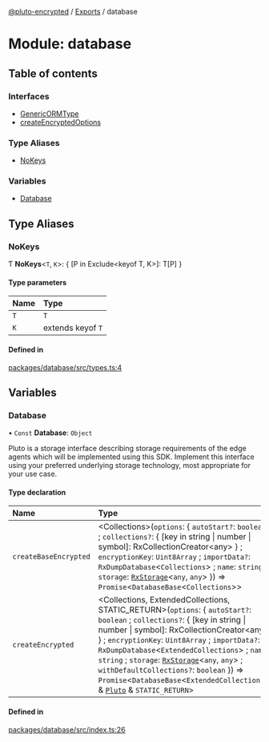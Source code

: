 [@pluto-encrypted](../README.md) / [Exports](../modules.md) / database

# Module: database

## Table of contents

### Interfaces

- [GenericORMType](../interfaces/database.GenericORMType.md)
- [createEncryptedOptions](../interfaces/database.createEncryptedOptions.md)

### Type Aliases

- [NoKeys](database.md#nokeys)

### Variables

- [Database](database.md#database)

## Type Aliases

### NoKeys

Ƭ **NoKeys**\<`T`, `K`\>: \{ [P in Exclude\<keyof T, K\>]: T[P] }

#### Type parameters

| Name | Type |
| :------ | :------ |
| `T` | `T` |
| `K` | extends keyof `T` |

#### Defined in

[packages/database/src/types.ts:4](https://github.com/atala-community-projects/pluto-encrypted/blob/879549ef/packages/database/src/types.ts#L4)

## Variables

### Database

• `Const` **Database**: `Object`

Pluto is a storage interface describing storage requirements of the edge agents
which will be implemented using this SDK. Implement this interface using your
preferred underlying storage technology, most appropriate for your use case.

#### Type declaration

| Name | Type |
| :------ | :------ |
| `createBaseEncrypted` | \<Collections\>(`options`: \{ `autoStart?`: `boolean` ; `collections?`: \{ [key in string \| number \| symbol]: RxCollectionCreator\<any\> } ; `encryptionKey`: `Uint8Array` ; `importData?`: `RxDumpDatabase`\<`Collections`\> ; `name`: `string` ; `storage`: [`RxStorage`](../interfaces/encryption.RxStorage.md)\<`any`, `any`\>  }) => `Promise`\<`DatabaseBase`\<`Collections`\>\> |
| `createEncrypted` | \<Collections, ExtendedCollections, STATIC_RETURN\>(`options`: \{ `autoStart?`: `boolean` ; `collections?`: \{ [key in string \| number \| symbol]: RxCollectionCreator\<any\> } ; `encryptionKey`: `Uint8Array` ; `importData?`: `RxDumpDatabase`\<`ExtendedCollections`\> ; `name`: `string` ; `storage`: [`RxStorage`](../interfaces/encryption.RxStorage.md)\<`any`, `any`\> ; `withDefaultCollections?`: `boolean`  }) => `Promise`\<`DatabaseBase`\<`ExtendedCollections`\> & [`Pluto`](../interfaces/database-1.WALLET_SDK_DOMAIN.Pluto.md) & `STATIC_RETURN`\> |

#### Defined in

[packages/database/src/index.ts:26](https://github.com/atala-community-projects/pluto-encrypted/blob/879549ef/packages/database/src/index.ts#L26)
